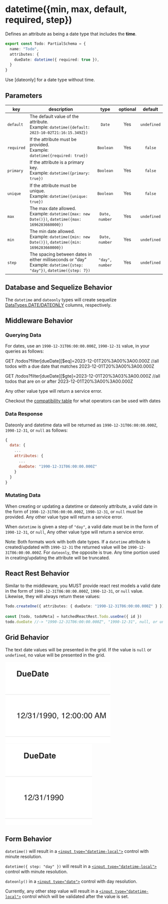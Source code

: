 # datetime({min, max, default, required, step})

Defines an attribute as being a date type that includes the __time__.

```ts
export const Todo: PartialSchema = {
  name: "Todo",
  attributes: {
    dueDate: datetime({ required: true }),
  }
}
```

Use [dateonly] for a date type without time.

## Parameters

|      key      | description                                                                                                       | type            | optional  | default    |
| ------------- | ----------------------------------------------------------------------------------------------------------------- | :-------------: | :-------: | :--------: |
| `default`     | The default value of the attribute. <br/> Example: `datetime({default: 2023-10-02T21:16:15.349Z})`                | `Date`          | Yes       | `undefined`|
| `required`    | If the attribute must be provided.  <br/> Example: `datetime({required: true})`                                   | `Boolean`       | Yes       | `false`    |
| `primary`     | If the attribute is a primary key.  <br/> Example: `datetime({primary: true})`                                    | `Boolean`       | Yes       | `false`    |
| `unique`      | If the attribute must be unique.    <br/> Example: `datetime({unique: true})`                                     | `Boolean`       | Yes       | `false`    |
| `max`         | The max date allowed.               <br/> Example: `datetime({max: new Date()})`, `datetime({max: 1696283660000})`| `Date, number`  | Yes       | `undefined`|
| `min`         | The min date allowed.               <br/> Example: `datetime({min: new Date()})`, `datetime({min: 1696283660000})`| `Date, number`  | Yes       | `undefined`|
| `step`        | The spacing between dates in either milliseconds or "day" <br/> Example: `datetime({step: "day"})`, `datetime({step: 7})`| `"day", number`| Yes | `undefined`|

## Database and Sequelize Behavior

The `datetime` and `dateonly` types will create sequelize [DataTypes.DATE/DATEONLY](https://sequelize.org/docs/v6/core-concepts/model-basics/#dates) columns, respectively.

## Middleware Behavior

### Querying Data

For dates, use an `1990-12-31T06:00:00.000Z`, `1990-12-31` value, in your queries as follows:

GET /todos?filter[dueDate][$eq]=2023-12-01T20%3A00%3A00.000Z //all todos with a due date that matches 2023-12-01T20%3A00%3A00.000Z

GET /todos?filter[dueDate][$gte]=2023-12-01T20%3A03%3A00.000Z //all todos that are on or after 2023-12-01T20%3A00%3A00.000Z

Any other value type will return a service error.

Checkout the [compatibility table](../../filtering-data/filtering-data.md#compatibility) for what operators can be used with dates

### Data Response

Dateonly and datetime data will be returned as `1990-12-31T06:00:00.000Z`, `1990-12-31`, or `null` as follows:

```js
{
  data: {
    ...
    attributes: {
      ...
      dueDate: "1990-12-31T06:00:00.000Z"
    }
  }
}
```

### Mutating Data

When creating or updating a datetime or dateonly attribute, a valid date in the form of `1990-12-31T06:00:00.000Z`, `1990-12-31`, or `null` must be provided. Any other value type will return a service error.

When `datetime` is given a step of `"day"`, a valid date must be in the form of `1990-12-31`, or `null`, Any other value type will return a service error.

Note: Both formats work with both date types. If a `datetime` attribute is created/updated with `1990-12-31` the returned value will be `1990-12-31T06:00:00.000Z`. For `dateonly`, the opposite is true. Any time portion used in creating/updating the attribute will be truncated.

## React Rest Behavior

Similar to the middleware, you MUST provide react rest models a valid date in the form of `1990-12-31T06:00:00.000Z`, `1990-12-31`, or `null` value. Likewise, they will always return these values:

```ts
Todo.createOne({ attributes: { dueDate: "1990-12-31T06:00:00.000Z" } })

const [todo, todoMeta] = hatchedReactRest.Todo.useOne({ id })
todo.dueDate //-> "1990-12-31T06:00:00.000Z", "1990-12-31", null, or undefined
```

## Grid Behavior

The text date values will be presented in the grid. If the value is `null` or `undefined`, no value will be presented in the grid.

![Grid Example](../../attachments/datetime-column.png)
![Grid Example](../../attachments/dateonly-column.png)

## Form Behavior

`datetime()` will result in a [`<input type="datetime-local">`](https://developer.mozilla.org/en-US/docs/Web/HTML/Element/input/datetime-local) control
with minute resolution.

`datetime({ step: "day" })` will result in a [`<input type="datetime-local">`](https://developer.mozilla.org/en-US/docs/Web/HTML/Element/input/datetime-local) control
with minute resolution.

`dateonly()` in a [`<input type="date">`](https://developer.mozilla.org/en-US/docs/Web/HTML/Element/input/date) control with day resolution.

Currently, any other step value will result in a [`<input type="datetime-local">`](https://developer.mozilla.org/en-US/docs/Web/HTML/Element/input/datetime-local) control which will be validated after the value is set.
